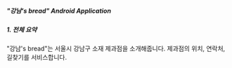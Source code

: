 ##### "강남's bread" Android Application
##### 1. 전체 요약
"강남's bread"는 서울시 강남구 소재 제과점을 소개해줍니다. 제과점의 위치, 연락처, 길찾기를 서비스합니다.
